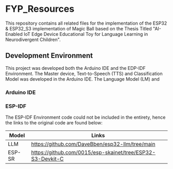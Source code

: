 # FYP_Resources
This repository contains all related files for the implementation of the ESP32 &amp; ESP32_S3 implementation of Magic Ball based on the Thesis Titled "AI-Enabled IoT Edge Device Educational Toy for Language Learning in Neurodivergent Children".

## Development Environment
This project was developed both the Arduino IDE and the EDP-IDF Environment. The Master device, Text-to-Speech (TTS) and Classification Model was developed in the Arduino IDE. The Language Model (LM) and 

### Arduino IDE


### ESP-IDF
The ESP-IDF Environment code could not be included in the entirety, hence the links to the original code are found below: 

| Model | Links |
| --- | --- |
| LLM | https://github.com/DaveBben/esp32-llm/tree/main |
| ESP-SR | https://github.com/0015/esp-skainet/tree/ESP32-S3-Devkit-C |

